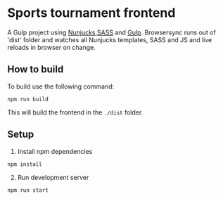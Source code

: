 # Sports tournament frontend

A Gulp project using [Nunjucks](http://mozilla.github.io/nunjucks/),[SASS](http://sass-lang.com/) and [Gulp](http://gulpjs.com/). Browsersync runs out of 'dist' folder and watches all Nunjucks templates, SASS and JS and live reloads in browser on change.

## How to build

To build use the following command:

```
npm run build
```

This will build the frontend in the `./dist` folder.

## Setup

1) Install npm dependencies
```
npm install
```

2) Run development server
```
npm run start
```

